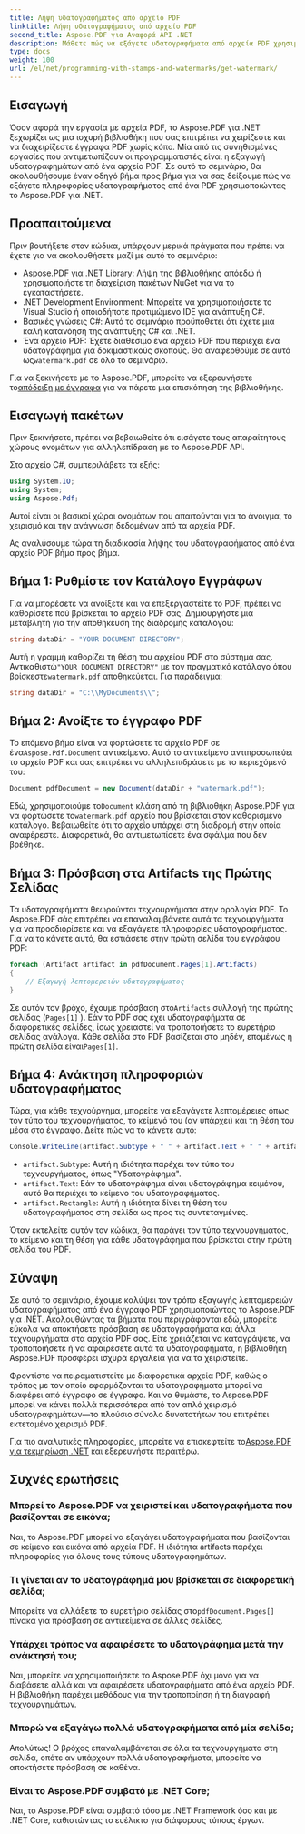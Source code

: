 ```yaml
---
title: Λήψη υδατογραφήματος από αρχείο PDF
linktitle: Λήψη υδατογραφήματος από αρχείο PDF
second_title: Aspose.PDF για Αναφορά API .NET
description: Μάθετε πώς να εξάγετε υδατογραφήματα από αρχεία PDF χρησιμοποιώντας το Aspose.PDF για .NET με έναν οδηγό βήμα προς βήμα. Λεπτομερές σεμινάριο για την εξαγωγή υδατογραφήματος.
type: docs
weight: 100
url: /el/net/programming-with-stamps-and-watermarks/get-watermark/
---
```

## Εισαγωγή

Όσον αφορά την εργασία με αρχεία PDF, το Aspose.PDF για .NET ξεχωρίζει ως μια ισχυρή βιβλιοθήκη που σας επιτρέπει να χειρίζεστε και να διαχειρίζεστε έγγραφα PDF χωρίς κόπο. Μία από τις συνηθισμένες εργασίες που αντιμετωπίζουν οι προγραμματιστές είναι η εξαγωγή υδατογραφημάτων από ένα αρχείο PDF. Σε αυτό το σεμινάριο, θα ακολουθήσουμε έναν οδηγό βήμα προς βήμα για να σας δείξουμε πώς να εξάγετε πληροφορίες υδατογραφήματος από ένα PDF χρησιμοποιώντας το Aspose.PDF για .NET.

## Προαπαιτούμενα

Πριν βουτήξετε στον κώδικα, υπάρχουν μερικά πράγματα που πρέπει να έχετε για να ακολουθήσετε μαζί με αυτό το σεμινάριο:

-  Aspose.PDF για .NET Library: Λήψη της βιβλιοθήκης από[εδώ](https://releases.aspose.com/pdf/net/) ή χρησιμοποιήστε τη διαχείριση πακέτων NuGet για να το εγκαταστήσετε.
- .NET Development Environment: Μπορείτε να χρησιμοποιήσετε το Visual Studio ή οποιοδήποτε προτιμώμενο IDE για ανάπτυξη C#.
- Βασικές γνώσεις C#: Αυτό το σεμινάριο προϋποθέτει ότι έχετε μια καλή κατανόηση της ανάπτυξης C# και .NET.
-  Ένα αρχείο PDF: Έχετε διαθέσιμο ένα αρχείο PDF που περιέχει ένα υδατογράφημα για δοκιμαστικούς σκοπούς. Θα αναφερθούμε σε αυτό ως`watermark.pdf` σε όλο το σεμινάριο.

 Για να ξεκινήσετε με το Aspose.PDF, μπορείτε να εξερευνήσετε το[απόδειξη με έγγραφα](https://reference.aspose.com/pdf/net/) για να πάρετε μια επισκόπηση της βιβλιοθήκης.

## Εισαγωγή πακέτων

Πριν ξεκινήσετε, πρέπει να βεβαιωθείτε ότι εισάγετε τους απαραίτητους χώρους ονομάτων για αλληλεπίδραση με το Aspose.PDF API. 

Στο αρχείο C#, συμπεριλάβετε τα εξής:

```csharp
using System.IO;
using System;
using Aspose.Pdf;
```

Αυτοί είναι οι βασικοί χώροι ονομάτων που απαιτούνται για το άνοιγμα, το χειρισμό και την ανάγνωση δεδομένων από τα αρχεία PDF.

Ας αναλύσουμε τώρα τη διαδικασία λήψης του υδατογραφήματος από ένα αρχείο PDF βήμα προς βήμα.

## Βήμα 1: Ρυθμίστε τον Κατάλογο Εγγράφων

Για να μπορέσετε να ανοίξετε και να επεξεργαστείτε το PDF, πρέπει να καθορίσετε πού βρίσκεται το αρχείο PDF σας. Δημιουργήστε μια μεταβλητή για την αποθήκευση της διαδρομής καταλόγου:

```csharp
string dataDir = "YOUR DOCUMENT DIRECTORY";
```

 Αυτή η γραμμή καθορίζει τη θέση του αρχείου PDF στο σύστημά σας. Αντικαθιστώ`"YOUR DOCUMENT DIRECTORY"` με τον πραγματικό κατάλογο όπου βρίσκεστε`watermark.pdf` αποθηκεύεται. Για παράδειγμα:

```csharp
string dataDir = "C:\\MyDocuments\\";
```

## Βήμα 2: Ανοίξτε το έγγραφο PDF

 Το επόμενο βήμα είναι να φορτώσετε το αρχείο PDF σε ένα`Aspose.Pdf.Document` αντικείμενο. Αυτό το αντικείμενο αντιπροσωπεύει το αρχείο PDF και σας επιτρέπει να αλληλεπιδράσετε με το περιεχόμενό του:

```csharp
Document pdfDocument = new Document(dataDir + "watermark.pdf");
```

 Εδώ, χρησιμοποιούμε το`Document` κλάση από τη βιβλιοθήκη Aspose.PDF για να φορτώσετε το`watermark.pdf` αρχείο που βρίσκεται στον καθορισμένο κατάλογο. Βεβαιωθείτε ότι το αρχείο υπάρχει στη διαδρομή στην οποία αναφέρεστε. Διαφορετικά, θα αντιμετωπίσετε ένα σφάλμα που δεν βρέθηκε.

## Βήμα 3: Πρόσβαση στα Artifacts της Πρώτης Σελίδας

Τα υδατογραφήματα θεωρούνται τεχνουργήματα στην ορολογία PDF. Το Aspose.PDF σάς επιτρέπει να επαναλαμβάνετε αυτά τα τεχνουργήματα για να προσδιορίσετε και να εξαγάγετε πληροφορίες υδατογραφήματος. Για να το κάνετε αυτό, θα εστιάσετε στην πρώτη σελίδα του εγγράφου PDF:

```csharp
foreach (Artifact artifact in pdfDocument.Pages[1].Artifacts)
{
    // Εξαγωγή λεπτομερειών υδατογραφήματος
}
```

 Σε αυτόν τον βρόχο, έχουμε πρόσβαση στο`Artifacts` συλλογή της πρώτης σελίδας (`Pages[1]` ). Εάν το PDF σας έχει υδατογραφήματα σε διαφορετικές σελίδες, ίσως χρειαστεί να τροποποιήσετε το ευρετήριο σελίδας ανάλογα. Κάθε σελίδα στο PDF βασίζεται στο μηδέν, επομένως η πρώτη σελίδα είναι`Pages[1]`.

## Βήμα 4: Ανάκτηση πληροφοριών υδατογραφήματος

Τώρα, για κάθε τεχνούργημα, μπορείτε να εξαγάγετε λεπτομέρειες όπως τον τύπο του τεχνουργήματος, το κείμενό του (αν υπάρχει) και τη θέση του μέσα στο έγγραφο. Δείτε πώς να το κάνετε αυτό:

```csharp
Console.WriteLine(artifact.Subtype + " " + artifact.Text + " " + artifact.Rectangle);
```

- `artifact.Subtype`: Αυτή η ιδιότητα παρέχει τον τύπο του τεχνουργήματος, όπως "Υδατογράφημα".
- `artifact.Text`: Εάν το υδατογράφημα είναι υδατογράφημα κειμένου, αυτό θα περιέχει το κείμενο του υδατογραφήματος.
- `artifact.Rectangle`: Αυτή η ιδιότητα δίνει τη θέση του υδατογραφήματος στη σελίδα ως προς τις συντεταγμένες.

Όταν εκτελείτε αυτόν τον κώδικα, θα παράγει τον τύπο τεχνουργήματος, το κείμενο και τη θέση για κάθε υδατογράφημα που βρίσκεται στην πρώτη σελίδα του PDF.

## Σύναψη

Σε αυτό το σεμινάριο, έχουμε καλύψει τον τρόπο εξαγωγής λεπτομερειών υδατογραφήματος από ένα έγγραφο PDF χρησιμοποιώντας το Aspose.PDF για .NET. Ακολουθώντας τα βήματα που περιγράφονται εδώ, μπορείτε εύκολα να αποκτήσετε πρόσβαση σε υδατογραφήματα και άλλα τεχνουργήματα στα αρχεία PDF σας. Είτε χρειάζεται να καταγράψετε, να τροποποιήσετε ή να αφαιρέσετε αυτά τα υδατογραφήματα, η βιβλιοθήκη Aspose.PDF προσφέρει ισχυρά εργαλεία για να τα χειριστείτε.

Φροντίστε να πειραματιστείτε με διαφορετικά αρχεία PDF, καθώς ο τρόπος με τον οποίο εφαρμόζονται τα υδατογραφήματα μπορεί να διαφέρει από έγγραφο σε έγγραφο. Και να θυμάστε, το Aspose.PDF μπορεί να κάνει πολλά περισσότερα από τον απλό χειρισμό υδατογραφημάτων—το πλούσιο σύνολο δυνατοτήτων του επιτρέπει εκτεταμένο χειρισμό PDF.

 Για πιο αναλυτικές πληροφορίες, μπορείτε να επισκεφτείτε το[Aspose.PDF για τεκμηρίωση .NET](https://reference.aspose.com/pdf/net/) και εξερευνήστε περαιτέρω.

## Συχνές ερωτήσεις

### Μπορεί το Aspose.PDF να χειριστεί και υδατογραφήματα που βασίζονται σε εικόνα;
Ναι, το Aspose.PDF μπορεί να εξαγάγει υδατογραφήματα που βασίζονται σε κείμενο και εικόνα από αρχεία PDF. Η ιδιότητα artifacts παρέχει πληροφορίες για όλους τους τύπους υδατογραφημάτων.

### Τι γίνεται αν το υδατογράφημά μου βρίσκεται σε διαφορετική σελίδα;
 Μπορείτε να αλλάξετε το ευρετήριο σελίδας στο`pdfDocument.Pages[]` πίνακα για πρόσβαση σε αντικείμενα σε άλλες σελίδες.

### Υπάρχει τρόπος να αφαιρέσετε το υδατογράφημα μετά την ανάκτησή του;
Ναι, μπορείτε να χρησιμοποιήσετε το Aspose.PDF όχι μόνο για να διαβάσετε αλλά και να αφαιρέσετε υδατογραφήματα από ένα αρχείο PDF. Η βιβλιοθήκη παρέχει μεθόδους για την τροποποίηση ή τη διαγραφή τεχνουργημάτων.

### Μπορώ να εξαγάγω πολλά υδατογραφήματα από μία σελίδα;
Απολύτως! Ο βρόχος επαναλαμβάνεται σε όλα τα τεχνουργήματα στη σελίδα, οπότε αν υπάρχουν πολλά υδατογραφήματα, μπορείτε να αποκτήσετε πρόσβαση σε καθένα.

### Είναι το Aspose.PDF συμβατό με .NET Core;
Ναι, το Aspose.PDF είναι συμβατό τόσο με .NET Framework όσο και με .NET Core, καθιστώντας το ευέλικτο για διάφορους τύπους έργων.